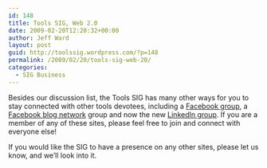 ```yaml
---
id: 148
title: Tools SIG, Web 2.0
date: 2009-02-20T12:20:32+00:00
author: Jeff Ward
layout: post
guid: http://toolssig.wordpress.com/?p=148
permalink: /2009/02/20/tools-sig-web-20/
categories:
  - SIG Business
---
```

Besides our discussion list, the Tools SIG has many other ways for you to stay connected with other tools devotees, including a [Facebook group](http://www.facebook.com/home.php#/group.php?gid=30932709234), a [Facebook blog network](http://apps.facebook.com/blognetworks/blog/the_toolsmiths/) group and now the new [LinkedIn group](http://www.linkedin.com/groups?gid=1814086&trk=hb_side_g). If you are a member of any of these sites, please feel free to join and connect with everyone else!

If you would like the SIG to have a presence on any other sites, please let us know, and we&#8217;ll look into it.